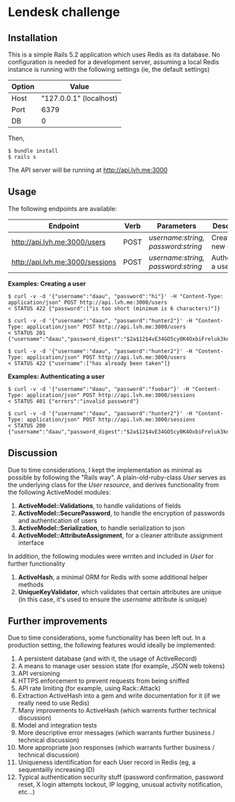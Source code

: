 # Lendesk challenge


## Installation
This is a simple Rails 5.2 application which uses Redis as its database. No configuration is needed for a development server, assuming a local Redis instance is running with the following settings (ie, the default settings)

Option | Value
------------ | -------------
Host | "127.0.0.1" (localhost)
Port | 6379
DB | 0


Then, 
```
$ bundle install
$ rails s
```

The API server will be running at http://api.lvh.me:3000

## Usage
The following endpoints are available:

Endpoint | Verb | Parameters | Description
------------ | ------------- | ------------- | -------------
http://api.lvh.me:3000/users | POST | *username:string, password:string* | Create a new user
http://api.lvh.me:3000/sessions | POST | *username:string, password:string* | Authenticate a user

**Examples: Creating a user**
```
$ curl -v -d '{"username":"daau", "password":"hi"}' -H "Content-Type: application/json" POST http://api.lvh.me:3000/users
< STATUS 422 {"password":["is too short (minimum is 6 characters)"]}

$ curl -v -d '{"username":"daau", "password":"hunter2"}' -H "Content-Type: application/json" POST http://api.lvh.me:3000/users
< STATUS 201 {"username":"daau","password_digest":"$2a$12$4vE34GO5cy0K4OxbiFreluk3knxe0ssg.h/gftE4PC.bl8O1ocIAK"}

$ curl -v -d '{"username":"daau", "password":"hunter2"}' -H "Content-Type: application/json" POST http://api.lvh.me:3000/users
< STATUS 422 {"username":["has already been taken"]}
```

**Examples: Authenticating a user**
```
$ curl -v -d '{"username":"daau", "password":"foobar"}' -H "Content-Type: application/json" POST http://api.lvh.me:3000/sessions
< STATUS 401 {"errors":"invalid password"}

$ curl -v -d '{"username":"daau", "password":"hunter2"}' -H "Content-Type: application/json" POST http://api.lvh.me:3000/sessions
< STATUS 200 {"username":"daau","password_digest":"$2a$12$4vE34GO5cy0K4OxbiFreluk3knxe0ssg.h/gftE4PC.bl8O1ocIAK"}
```

## Discussion
Due to time considerations, I kept the implementation as minimal as possible by following the "Rails way". A plain-old-ruby-class *User* serves as the underlying class for the *User resource*, and derives functionality from the following ActiveModel modules:

1. **ActiveModel::Validations**, to handle validations of fields
2. **ActiveModel::SecurePassword**, to handle the encryption of passwords and authentication of users
3. **ActiveModel::Serialization**, to handle serialization to json
4. **ActiveModel::AttributeAssignment**, for a cleaner attribute assignment interface

In addition, the following modules were wrriten and included in *User* for further functionality

1. **ActiveHash**, a minimal ORM for Redis with some additional helper methods
2. **UniqueKeyValidator**, which validates that certain attributes are unique (in this case, it's used to ensure the *username* attribute is unique)


## Further improvements
Due to time considerations, some functionality has been left out. In a production setting, the following features would ideally be implemented:
1. A persistent database (and with it, the usage of ActiveRecord)
2. A means to manage user session state (for example, JSON web tokens)
3. API versioning
4. HTTPS enforcement to prevent requests from being sniffed
5. API rate limiting (for example, using Rack::Attack)
6. Extraction ActiveHash into a gem and write documentation for it (if we really need to use Redis)
7. Many improvements to ActiveHash (which warrents further technical discussion)
8. Model and integration tests
9. More descriptive error messages (which warrants further business / technical discussion)
10. More appropriate json responses (which warrants further business / technical discussion)
11. Uniqueness identification for each User record in Redis (eg, a sequentailly increasing ID)
12. Typical authentication security stuff (password confirmation, password reset, X login attempts lockout, IP logging, unusual activity notification, etc...)